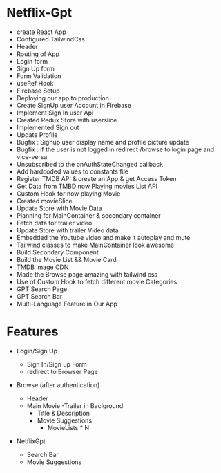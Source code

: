 # Netflix-Gpt

- create React App
- Configured TailwindCss
- Header
- Routing of App
- Login form
- Sign Up form
- Form Validation
- useRef Hook
- Firebase Setup
- Deploying our app to production
- Create SignUp user Account in Firebase
- Implement Sign In user Api
- Created Redux Store with userslice
- Implemented Sign out
- Update Profile
- Bugfix : Signup user display name and profile picture update
- Bugfix : if the user is not logged in redirect /browse to login page and vice-versa
- Unsubscribed to the onAuthStateChanged callback
- Add hardcoded values to constants file
- Register TMDB API & create an App & get Access Token
- Get Data from TMBD now Playing movies List API
- Custom Hook for now playing Movie
- Created movieSlice
- Update Store with Movie Data
- Planning for MainContainer & secondary container
- Fetch data for trailer video
- Update Store with trailer Video data
- Embedded the Youtube video and make it autoplay and mute
- Tailwind classes to make MainContainer look awesome
- Build Secondary Component
- Build the Movie List && Movie Card
- TMDB image CDN
- Made the Browse page amazing with tailwind css
- Use of Custom Hook to fetch different movie Categories
- GPT Search Page
- GPT Search Bar
- Multi-Language Feature in Our App

# Features

- Login/Sign Up

  - Sign In/Sign up Form
  - redirect to Browser Page

- Browse (after authentication)

  - Header
  - Main Movie
    -Trailer in Baclground
    - Title & Description
    - Movie Suggestions
      - MovieLists \* N

- NetflixGpt
  - Search Bar
  - Movie Suggestions
